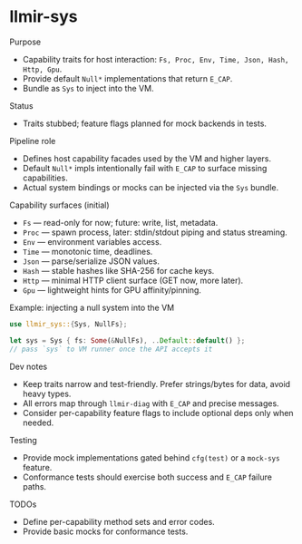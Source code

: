 # llmir-sys

Purpose

- Capability traits for host interaction: `Fs, Proc, Env, Time, Json, Hash, Http, Gpu`.
- Provide default `Null*` implementations that return `E_CAP`.
- Bundle as `Sys` to inject into the VM.

Status

- Traits stubbed; feature flags planned for mock backends in tests.

Pipeline role

- Defines host capability facades used by the VM and higher layers.
- Default `Null*` impls intentionally fail with `E_CAP` to surface missing capabilities.
- Actual system bindings or mocks can be injected via the `Sys` bundle.

Capability surfaces (initial)

- `Fs`   — read-only for now; future: write, list, metadata.
- `Proc` — spawn process, later: stdin/stdout piping and status streaming.
- `Env`  — environment variables access.
- `Time` — monotonic time, deadlines.
- `Json` — parse/serialize JSON values.
- `Hash` — stable hashes like SHA-256 for cache keys.
- `Http` — minimal HTTP client surface (GET now, more later).
- `Gpu`  — lightweight hints for GPU affinity/pinning.

Example: injecting a null system into the VM

```rust
use llmir_sys::{Sys, NullFs};

let sys = Sys { fs: Some(&NullFs), ..Default::default() };
// pass `sys` to VM runner once the API accepts it
```

Dev notes

- Keep traits narrow and test-friendly. Prefer strings/bytes for data, avoid heavy types.
- All errors map through `llmir-diag` with `E_CAP` and precise messages.
- Consider per-capability feature flags to include optional deps only when needed.

Testing

- Provide mock implementations gated behind `cfg(test)` or a `mock-sys` feature.
- Conformance tests should exercise both success and `E_CAP` failure paths.

TODOs

- Define per-capability method sets and error codes.
- Provide basic mocks for conformance tests.
